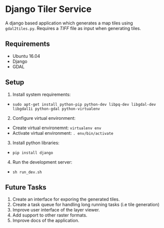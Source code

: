 # Django Tiler Service
A django based application which generates a map tiles using `gdal2tiles.py`. Requires a *TIFF* file as input when generating tiles. 

## Requirements
- Ubuntu 16.04
- Django
- GDAL

## Setup
1. Install system requirements:
  - `sudo apt-get install python-pip python-dev libpq-dev libgdal-dev libgdal1i python-gdal python-virtualenv`
2. Configure virtual environment:
 - Create virtual environemnt: `virtualenv env`
 - Activate virtual environment: `. env/bin/activate`
3. Install python libraries:
 - `pip install django`
4. Run the development server:
 - `sh run_dev.sh`

## Future Tasks
1. Create an interface for exporing the generated tiles.
2. Create a task queue for handling long running tasks (i.e tile generation)
3. Improve user interface of the layer viewer.
4. Add support to other raster formats.
5. Improve docs of the application.
